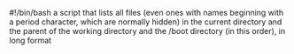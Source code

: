 #!/bin/bash
a script that lists all files (even ones with names beginning with a period character, which are normally hidden) in the current directory and the parent of the working directory and the /boot directory (in this order), in long format
